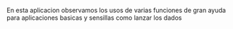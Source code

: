 En esta aplicacion observamos los usos de varias funciones de gran ayuda para aplicaciones basicas y sensillas como lanzar los dados
